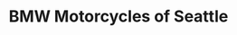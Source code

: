 ---
title: "BMW Motorcycles of Seattle"
url: /seattle/bmw-motorcycles-of-seattle/
shop: motorcycle
---